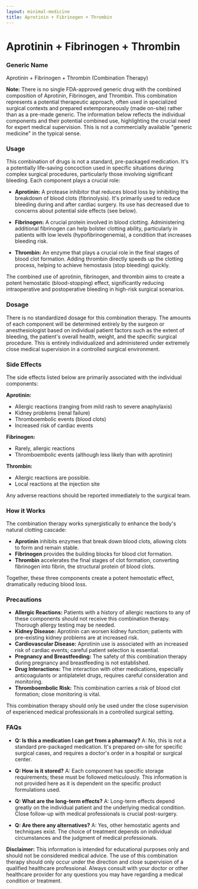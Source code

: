 ```yaml
---
layout: minimal-medicine
title: Aprotinin + Fibrinogen + Thrombin
---
```


# Aprotinin + Fibrinogen + Thrombin
### Generic Name

Aprotinin + Fibrinogen + Thrombin (Combination Therapy)


**Note:**  There is no single FDA-approved generic drug with the combined composition of Aprotinin, Fibrinogen, and Thrombin. This combination represents a potential therapeutic approach, often used in specialized surgical contexts and prepared extemporaneously (made on-site) rather than as a pre-made generic. The information below reflects the individual components and their potential combined use, highlighting the crucial need for expert medical supervision.  This is not a commercially available "generic medicine" in the typical sense.


### Usage

This combination of drugs is not a standard, pre-packaged medication.  It's a potentially life-saving concoction used in specific situations during complex surgical procedures, particularly those involving significant bleeding.  Each component plays a crucial role:

* **Aprotinin:** A protease inhibitor that reduces blood loss by inhibiting the breakdown of blood clots (fibrinolysis).  It's primarily used to reduce bleeding during and after cardiac surgery.  Its use has decreased due to concerns about potential side effects (see below).

* **Fibrinogen:** A crucial protein involved in blood clotting. Administering additional fibrinogen can help bolster clotting ability, particularly in patients with low levels (hypofibrinogenemia), a condition that increases bleeding risk.

* **Thrombin:** An enzyme that plays a crucial role in the final stages of blood clot formation.  Adding thrombin directly speeds up the clotting process, helping to achieve hemostasis (stop bleeding) quickly.


The combined use of aprotinin, fibrinogen, and thrombin aims to create a potent hemostatic (blood-stopping) effect, significantly reducing intraoperative and postoperative bleeding in high-risk surgical scenarios.


### Dosage

There is no standardized dosage for this combination therapy.  The amounts of each component will be determined entirely by the surgeon or anesthesiologist based on individual patient factors such as the extent of bleeding, the patient's overall health, weight, and the specific surgical procedure. This is entirely individualized and administered under extremely close medical supervision in a controlled surgical environment.


### Side Effects

The side effects listed below are primarily associated with the individual components:


**Aprotinin:**

*   Allergic reactions (ranging from mild rash to severe anaphylaxis)
*   Kidney problems (renal failure)
*   Thromboembolic events (blood clots)
*   Increased risk of cardiac events

**Fibrinogen:**

*   Rarely, allergic reactions
*   Thromboembolic events (although less likely than with aprotinin)


**Thrombin:**

*   Allergic reactions are possible.
*   Local reactions at the injection site


Any adverse reactions should be reported immediately to the surgical team.


### How it Works

The combination therapy works synergistically to enhance the body's natural clotting cascade:

* **Aprotinin** inhibits enzymes that break down blood clots, allowing clots to form and remain stable.
* **Fibrinogen** provides the building blocks for blood clot formation.
* **Thrombin** accelerates the final stages of clot formation, converting fibrinogen into fibrin, the structural protein of blood clots.


Together, these three components create a potent hemostatic effect, dramatically reducing blood loss.


### Precautions

* **Allergic Reactions:** Patients with a history of allergic reactions to any of these components should not receive this combination therapy.  Thorough allergy testing may be needed.
* **Kidney Disease:** Aprotinin can worsen kidney function; patients with pre-existing kidney problems are at increased risk.
* **Cardiovascular Disease:**  Aprotinin use is associated with an increased risk of cardiac events; careful patient selection is essential.
* **Pregnancy and Breastfeeding:**  The safety of this combination therapy during pregnancy and breastfeeding is not established.
* **Drug Interactions:** The interaction with other medications, especially anticoagulants or antiplatelet drugs, requires careful consideration and monitoring.
* **Thromboembolic Risk:** This combination carries a risk of blood clot formation; close monitoring is vital.

This combination therapy should only be used under the close supervision of experienced medical professionals in a controlled surgical setting.


### FAQs

* **Q: Is this a medication I can get from a pharmacy?** A: No, this is not a standard pre-packaged medication.  It's prepared on-site for specific surgical cases, and requires a doctor's order in a hospital or surgical center.

* **Q: How is it stored?** A:  Each component has specific storage requirements; these must be followed meticulously.  This information is not provided here as it is dependent on the specific product formulations used.

* **Q: What are the long-term effects?** A: Long-term effects depend greatly on the individual patient and the underlying medical condition.  Close follow-up with medical professionals is crucial post-surgery.

* **Q: Are there any alternatives?** A:  Yes, other hemostatic agents and techniques exist.  The choice of treatment depends on individual circumstances and the judgment of medical professionals.


**Disclaimer:** This information is intended for educational purposes only and should not be considered medical advice.  The use of this combination therapy should only occur under the direction and close supervision of a qualified healthcare professional. Always consult with your doctor or other healthcare provider for any questions you may have regarding a medical condition or treatment.
